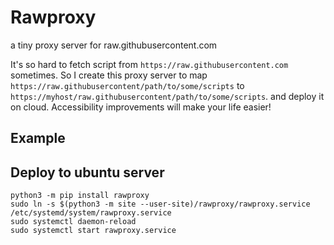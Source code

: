 # Rawproxy

a tiny proxy server for raw.githubusercontent.com

It's so hard to fetch script from `https://raw.githubusercontent.com` sometimes.
So I create this proxy server to map `https://raw.githubusercontent/path/to/some/scripts` to `https://myhost/raw.githubusercontent/path/to/some/scripts`.
and deploy it on cloud. Accessibility improvements will make your life easier!

## Example



## Deploy to ubuntu server

```commandline
python3 -m pip install rawproxy
sudo ln -s $(python3 -m site --user-site)/rawproxy/rawproxy.service /etc/systemd/system/rawproxy.service
sudo systemctl daemon-reload
sudo systemctl start rawproxy.service
```
